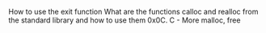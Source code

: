 How to use the exit function
What are the functions calloc and realloc from the standard library and how to use them
0x0C. C - More malloc, free

